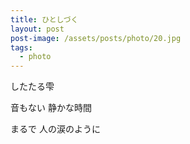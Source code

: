 ```yaml
---
title: ひとしづく
layout: post
post-image: /assets/posts/photo/20.jpg
tags:
  - photo
---
```


したたる雫

音もない 静かな時間

まるで 人の涙のように